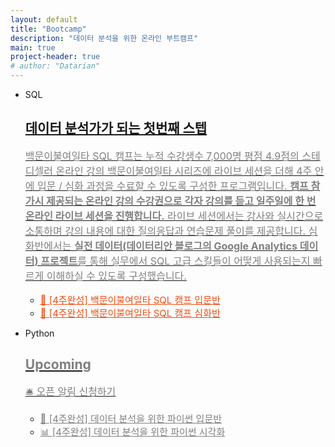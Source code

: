 ```yaml
---
layout: default
title: "Bootcamp"
description: "데이터 분석을 위한 온라인 부트캠프"
main: true
project-header: true
# author: "Datarian"
---
```

<!-- ## 백문이불여일타 SQL 캠프 -->

<!-- <p style="color: gray;font-size:16px;color:rgb(237, 78, 20)"><strong>SQL</strong></p>
<h2>데이터 분석가가 되는 첫번째 스텝</h2>
<p style="color:gray;font-size:16px;">백문이불여일타 SQL 캠프는 누적 수강생수 7,000명 평점 4.9점의 스테디셀러 온라인 강의 백문이불여일타 시리즈에 라이브 세션을 더해 4주 안에 입문 / 심화 과정을 수료할 수 있도록 구성한 프로그램입니다. <strong>캠프 참가시 제공되는 온라인 강의 수강권으로 각자 강의를 듣고 일주일에 한 번 온라인 라이브 세션을 진행합니다.</strong> 라이브 세션에서는 강사와 실시간으로 소통하며 강의 내용에 대한 질의응답과 연습문제 풀이를 제공합니다. 심화반에서는 <strong>실전 데이터(데이터리안 블로그의 Google Analytics 데이터) 프로젝트</strong>를 통해 실무에서 SQL 고급 스킬들이 어떻게 사용되는지 빠르게 이해하실 수 있도록 구성했습니다.</p>
<br>
<a href="{{ '/bootcamp/sql_basic' | prepend: site.baseurl }}/" style="color:rgb(237, 78, 20)"><strong>🌱 [4주완성] 백문이불여일타 SQL 캠프 입문반</strong></a>
<br>
<a href="{{ '/bootcamp/sql_advanced' | prepend: site.baseurl }}/" style="color:rgb(237, 78, 20)"><strong>🍋 [4주완성] 백문이불여일타 SQL 캠프 심화반</strong></a>

<br>
<br />

<p style="color: gray;font-size:16px;color:rgb(237, 78, 20)"><strong>Python 🛎 오픈 알림 신청하기</strong></p>
<h2 style="color: gray">Upcoming</h2> 
<br>
<a href="https://forms.gle/1exA21BEqXAfXtvf8" class="python-basic-noti-form-button" style="color: gray" target="_blank"><strong>🐍 [4주완성] 데이터 분석을 위한 파이썬 입문반</strong></a>
<br>
<a href="{https://forms.gle/1exA21BEqXAfXtvf8" class="python-visualization-noti-form-button" style="color: gray" target="_blank"><strong>📊 [4주완성] 데이터 분석을 위한 파이썬 시각화</strong></a>
<br>
<br> -->

<ul>
<li class="catalogue-item transition bootcamp">
    <div class="bootcamp-box">
        <div class="bootcamp-item">
            <p class="catalogue-type transition">
                SQL
            </p>
            <a href = "{{ '/bootcamp/sql_basic' | prepend: site.baseurl }}/">
                <div class="catalogue-info transition">
                    <h2 class="bootcamp-title">
                        데이터 분석가가 되는 첫번째 스텝
                    </h2>
                    <p class="catalogue-sub" style="color:gray;font-size:16px;">
                        백문이불여일타 SQL 캠프는 누적 수강생수 7,000명 평점 4.9점의 스테디셀러 온라인 강의 백문이불여일타 시리즈에 라이브 세션을 더해 4주 안에 입문 / 심화 과정을 수료할 수 있도록 구성한 프로그램입니다. <strong>캠프 참가시 제공되는 온라인 강의 수강권으로 각자 강의를 듣고 일주일에 한 번 온라인 라이브 세션을 진행합니다.</strong> 라이브 세션에서는 강사와 실시간으로 소통하며 강의 내용에 대한 질의응답과 연습문제 풀이를 제공합니다. 심화반에서는 <strong>실전 데이터(데이터리안 블로그의 Google Analytics 데이터) 프로젝트</strong>를 통해 실무에서 SQL 고급 스킬들이 어떻게 사용되는지 빠르게 이해하실 수 있도록 구성했습니다.
                    </p>
                </div>
            </a>
            <div class="member-skill">
                <ul>
                    <li class="skill_name">
                        <a href="{{ '/bootcamp/sql_basic' | prepend: site.baseurl }}/" style="font-size:15px;color:rgb(237, 78, 20)">🌱 [4주완성] 백문이불여일타 SQL 캠프 입문반</a>
                    </li>
                    <li class="skill_name">
                    <a href="{{ '/bootcamp/sql_advanced' | prepend: site.baseurl }}/" style="font-size:15px;color:rgb(237, 78, 20)">🍋 [4주완성] 백문이불여일타 SQL 캠프 심화반</a>
                    </li>
                </ul>
            </div>
        </div>
    </div>
</li>

<li class="catalogue-item transition bootcamp">
    <div class="bootcamp-box">
        <div class="bootcamp-item">
            <p class="catalogue-type transition">
                Python
            </p>
            <a href = "https://forms.gle/1exA21BEqXAfXtvf8" target="_blank">
                <div class="catalogue-info transition">
                    <h2 class="bootcamp-title" style="color:gray;">
                        Upcoming
                    </h2>
                    <p class="catalogue-sub" style="color:gray;font-size:16px;">
                         🛎 오픈 알림 신청하기
                    </p>
                </div>
            </a>
            <div class="member-skill">
                <ul>
                    <li class="skill_name">
                        <a href="https://forms.gle/1exA21BEqXAfXtvf8" class="python-basic-noti-form-button" style="font-size:15px;color: gray" target="_blank">🐍 [4주완성] 데이터 분석을 위한 파이썬 입문반</a>
                    </li>
                    <li class="skill_name">
                    <a href="{https://forms.gle/1exA21BEqXAfXtvf8" class="python-visualization-noti-form-button" style="font-size:15px;color: gray" target="_blank">📊 [4주완성] 데이터 분석을 위한 파이썬 시각화</a>
                    </li>
                </ul>
            </div>
        </div>
    </div>
</li>
</ul>